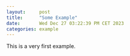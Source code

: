 ```yaml
---
layout:     post
title:      "Some Example"
date:       Wed Dec 27 03:22:39 PM CET 2023
categories: example
---
```

This is a very first example.
